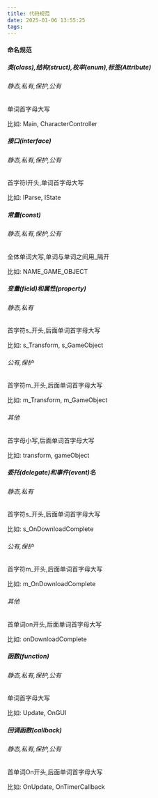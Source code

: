 ```yaml
---
title: 代码规范
date: 2025-01-06 13:55:25
tags:
---
```


#### 命名规范

##### 类(class),结构(struct),枚举(enum),标签(Attribute)

###### 静态,私有,保护,公有

单词首字母大写

比如: Main, CharacterController

##### 接口(interface)

###### 静态,私有,保护,公有

首字符I开头,单词首字母大写

比如: IParse, IState

##### 常量(const)

###### 静态,私有,保护,公有

全体单词大写,单词与单词之间用_隔开

比如: NAME_GAME_OBJECT

##### 变量(field)和属性(property)

###### 静态,私有

首字符s_开头,后面单词首字母大写

比如: s_Transform, s_GameObject

###### 公有,保护

首字符m_开头,后面单词首字母大写

比如: m_Transform, m_GameObject

###### 其他

首字母小写,后面单词首字母大写

比如: transform, gameObject

##### 委托(delegate)和事件(event)名

###### 静态,私有

首字符s_开头,后面单词首字母大写

比如: s_OnDownloadComplete

###### 公有,保护

首字符m_开头,后面单词首字母大写

比如: m_OnDownloadComplete

###### 其他

首单词on开头,后面单词首字母大写

比如: onDownloadComplete

##### 函数(function)

###### 静态,私有,保护,公有

单词首字母大写

比如: Update, OnGUI

##### 回调函数(callback)

###### 静态,私有,保护,公有

首单词On开头,后面单词首字母大写

比如: OnUpdate, OnTimerCallback

